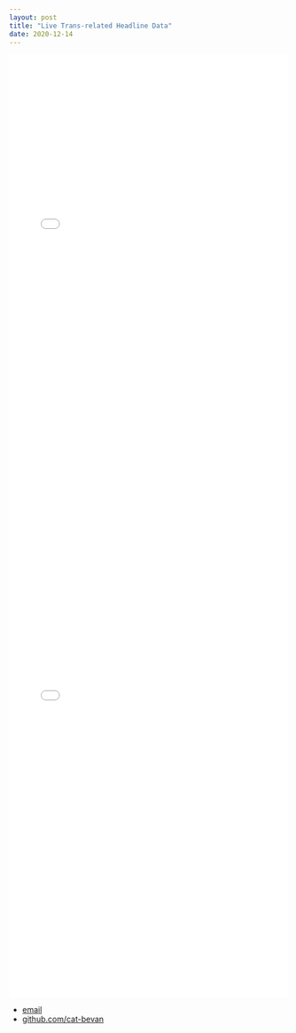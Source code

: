 ```yaml
---
layout: post
title: "Live Trans-related Headline Data"
date: 2020-12-14
---
```


<iframe src="/images/bokehGraph.html"
  sandbox="allow-same-origin allow-scripts"
  width="100%"
  height="850"
  seamless="seamless"
  frameborder="0">
</iframe>

<iframe src="/images/bokeh30days.html"
  sandbox="allow-same-origin allow-scripts"
  width="100%"
  height="850"
  seamless="seamless"
  frameborder="0">
</iframe>

<footer>
	<ul>
	    <li><a href="mailto:catherinebevan@ualberta.ca">email</a></li>
	    <li><a href="https://github.com/cat-bevan">github.com/cat-bevan</a></li>
	</ul>
</footer>
